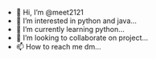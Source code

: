 - 👋 Hi, I’m @meet2121
- 👀 I’m interested in python and java...
- 🌱 I’m currently learning python...
- 💞️ I’m looking to collaborate on project...
- 📫 How to reach me dm...

<!---
meet2121/meet2121 is a ✨ special ✨ repository because its `README.md` (this file) appears on your GitHub profile.
You can click the Preview link to take a look at your changes.
--->
